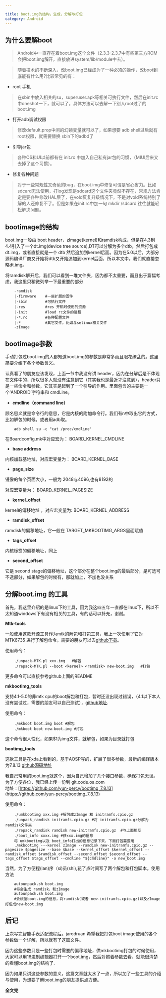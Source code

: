 ```yaml
---

title: boot.img的结构，生成，分解与打包
category: Android
---
```


为什么要解boot
-----

> Android中一直存在着boot.img这个文件（2.3.3-2.3.7中有些第三方ROM会把boot.img解开，直接放进system/lib/module中去）。

> 随着技术的不断深入，改boot.img已经成为了一种必须的操作，改boot到底能有什么用?比较常见的有：

+ root 手机

> 在sbin中放入相关的su，superuser.apk等相关可执行文件，然后在init.rc中oneshot一下，就可以了。具体方法可以去解一下别人root过了的boot.img

+ 打开adb调试权限

> 修改default.prop中间的幻镜变量就可以了，如果想要 adb shell过后就有root权限，就需要替换 sbin下的adbd了

+ 引导jar包

> 各种OS和UI以前都有在 init.rc 中加入自己私有jar包的习惯，（MIUI后来又去掉了这个习惯）。

+ 修复各种问题

> 对于一些常规性又奇葩的bug，在boot.img中修复可谓是省心省力。比如sdcard无法使用，打log发现是sdcard这个文件夹竟然不存在，常规方法肯定是要各种修改HAL层了，在vold反复升级情况下，不是对vold系统特别了解的人还修复不了。但是如果在init.rc中加一句 mkdir /sdcard 往往就能轻松解决问题。

bootimage的结构
------

boot.img一般由 boot header，zImage(kernel)和ramdisk构成，但是在4.3到4.4引入了一个dt.img(device tree source),DT可以分解为多个dtb，然后打包成dt.img，或者直接就是一个 dtb 然后追加到kernel后面。因为在5.0以后，大部分源码编译厂商又开始将dtb又开始追加到kernel后面，所以本文中，我们就直接忽略dt.img。

将ramdisk解开后，我们可以看到一堆文件夹，因为都不太重要，而且出于篇幅考虑，我这里只稍微列举一下最重要的部分

		-ramdisk
		|-firmware    #一些扩展的固件
		|-sbin        #可执行文件
		|-res 		  #res 开机时使用的资源
		|-init        #load rc文件的进程
		|-*.rc   	  #各种配置文件
		|-*           #其它文件，比如与selinux相关文件
		-zImage

bootimage参数
-----

手动打包过boot.img的人都知道boot.img的参数是非常多而且眼花缭乱的。这里简要介绍下各个参数含义。

认真看了的朋友应该发现，上面一节中我没有讲 header，因为在分解后是不体现在文件中的，所以很多人就没有注意到它（其实我也是最近才注意到），header只是一些命令和参数，它其实是起到了一个引导的作用。里面包含的主要是一个‘ANDROID’字符串和 cmdLine。

+ __cmdline（command line）__

顾名思义就是命令行的意思，它是内核的附加命令行。我们有n中取出它的方式，比如解包的时候，或者用adb取。

		adb shell su -c "cat /proc/cmdline"

在Boardconfig.mk中对应宏为：  BOARD_KERNEL_CMDLINE

+ __base address__

内核加载基地址，对应宏变量为：  BOARD_KERNEL_BASE

+ __page_size__

镜像的每个页面大小，一般为 2048与4096,也有8192的

对应宏变量为： BOARD_KERNEL_PAGESIZE

+ __kernel_offset__

kernel的偏移地址 ，对应宏变量为: BOARD_KERNEL_ADDRESS

+ __ramdisk_offset__

ramdisk的偏移地址，它一般在 TARGET_MKBOOTIMG_ARGS里面赋值

+ __tags_offset__

内核标签的偏移地址，同上

+ __second_offset__

它是 second stage的偏移地址，这个部分在整个boot.img的最后部分，是可选可不选部分，如果解包的时候有，那就加上，不加也没关系

分解boot.img  的工具
----

首先，我这里介绍的是linux下的工具，因为我这四五年一直都在linux下，所以不太知道windows下有没有相关的工具，有的话可以补充，谢谢。

__Mtk-tools__

一般使用这款开源工具作为mtk的解包和打包工具，我上一次使用了它对MTK6735 进行了解包命令。需要的朋友可以去[github下载](https://github.com/bgcngm/mtk-tools)。

使用命令：

		./unpack-MTK.pl xxx.img   #解包
		./repack-MTK.pl --boot <kernel> <ramdisk> new-boot.img   #打包

更多命令可以直接参考github上面的README

__mkbootimg_tools__

支持4.1-5.0的非mtk cpu的boot解包和打包，暂时还没出现过错误，（4.1以下本人没有尝试过，需要的朋友可以自己测试），[github地址](https://github.com/xiaolu/mkbootimg_tools).

使用命令：

		./mkboot boot.img boot #解包
		./mkboot boot new-boot.img #打包

这个命令很人性化，如果$1为img文件，就解包，如果为目录就打包

__bootimg_tools__

这款工具是在xda上看到的，基于AOSP写的，扩展了很多参数，最新的编译版本为7.8.13 [github源码地址](https://github.com/pbatard/bootimg-tools)

我自己常用的boot.img就这个，因为自己增加了几个接口参数，确保打包无误。为了方便各位，我已经上传一份到 git.code.oa.com<br>
地址：[https://github.com/yun-percy/bootimg_7.8.13](https://github.com/yun-percy/bootimg_7.8.13)

使用命令：

		./umkbootimg xxx.img #解包成zImage 和 initramfs.cpio.gz
		./unpack_ramdisk initramfs.cpio.gz #将 initramfs.cpio.gz分解为ramdisk文件夹
		./repack_ramdisk ramdisk new-initramfs.cpio.gz  #与上面相反
		./boot_info xxxx.img #获xxx.img的信息
		将 umkbootimg以及 boot_info打出的信息记录下来，下面打包需要用
		./mkbootimg ---kernel zImage --ramdisk new-initramfs.cpio.gz --pagesize $pagesize --base $base --kernel_offset $kernel_offset --ramdisk_offset $ramdisk_offset --second_offset $second_offset --tags_offset $tags_offset --cmdline "${cmdline}" -o new_boot.img


当然，为了方便程(lan)序（si)员(shi),花了点时间写了两个解包和打包脚本。使用方法

		autounpack.sh boot.img
		#将会生成 ramdisk，和zImage
		autounpack.sh boot.img
		#会根据boot.img的信息，将ramdisk(或者 new-initramfs.cpio.gz)以及zImage打包成new-boot.img


后记
----

上次写完智能手表适配流程后。jarodruan 希望我把打包boot image使用的各个参数做一个详解，所以就有了这篇文件。

因为这些参数只是一些打包时需要的偏移地址，供mkbootimg打包的时候使用，大家可以用16进制编辑器打开一个boot.img，然后对照着参数去看，就能很清楚的看懂boot.img的结构了.

因为如果只讲这些参数的意义，这篇文章就太水了一点，所以加了一些工具的介绍与使用，为想要了解boot.img的朋友提供点方便。


__全文完__
